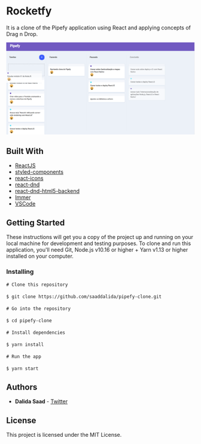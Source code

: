 # Rocketfy

It is a clone of the Pipefy application using React and applying concepts of Drag n Drop.

![Pipefy](pipefy.gif)

## Built With

- [ReactJS](https://reactjs.org/)
- [styled-components](https://www.styled-components.com/)
- [react-icons](https://react-icons.netlify.com/)
- [react-dnd](https://github.com/react-dnd/react-dnd)
- [react-dnd-html5-backend](https://github.com/react-dnd/react-dnd-html5-backend)
- [Immer](https://github.com/immerjs/immer)
- [VSCode](https://code.visualstudio.com/)

## Getting Started

These instructions will get you a copy of the project up and running on your local machine for development and testing purposes. To clone and run this application, you'll need Git, Node.js v10.16 or higher + Yarn v1.13 or higher installed on your computer.

### Installing

    # Clone this repository

    $ git clone https://github.com/saaddalida/pipefy-clone.git

    # Go into the repository

    $ cd pipefy-clone

    # Install dependencies

    $ yarn install

    # Run the app 

    $ yarn start

## Authors

- **Dalida Saad** - [Twitter](https://twitter.com/dalida_saad)

## License

This project is licensed under the MIT License.

